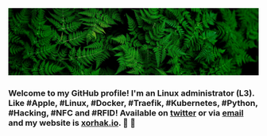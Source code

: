 <img src="https://raw.githubusercontent.com/djerfy/djerfy/master/assets/background.jpg">

### Welcome to my GitHub profile! I'm an Linux administrator (L3). Like #Apple, #Linux, #Docker, #Traefik, #Kubernetes, #Python, #Hacking, #NFC and #RFID! Available on [twitter](https://twitter.com/djerfy) or via [email](mailto:djerfy@gmail.com) and my website is [xorhak.io](https://xorhak.io).  🌱 🚀
